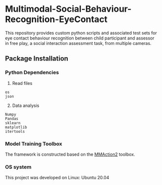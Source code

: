 # Multimodal-Social-Behaviour-Recognition-EyeContact
This repository provides custom python scripts and associated test sets for eye contact behaviour recognition between child participant and assessor in free play, a social interaction assessment task, from multiple cameras.

## Package Installation
### Python Dependencies
1. Read files
```
os
json
```
2. Data analysis
```
Numpy
Pandas
sklearn
matplotlib
itertools
```
### Model Training Toolbox
The framework is constructed based on the [MMAction2](https://github.com/open-mmlab/mmaction2) toolbox.

### OS system
This project was developed on Linux: Ubuntu 20.04
